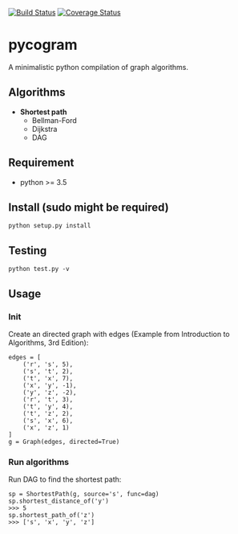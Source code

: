 [![Build Status](https://travis-ci.org/Jiaxigu/pycogram.svg?branch=master)](https://travis-ci.org/Jiaxigu/pycogram)
[![Coverage Status](https://coveralls.io/repos/github/Jiaxigu/pycogram/badge.svg?branch=master)](https://coveralls.io/github/Jiaxigu/pycogram?branch=master)

# pycogram

A minimalistic python compilation of graph algorithms.

## Algorithms

- __Shortest path__
	- Bellman-Ford
	- Dijkstra
	- DAG

## Requirement

- python >= 3.5

## Install (sudo might be required)

	python setup.py install

## Testing

	python test.py -v

## Usage

### Init

Create an directed graph with edges (Example from Introduction to Algorithms, 3rd Edition):

	edges = [
	    ('r', 's', 5),
	    ('s', 't', 2),
	    ('t', 'x', 7),
	    ('x', 'y', -1),
	    ('y', 'z', -2),
	    ('r', 't', 3),
	    ('t', 'y', 4),
	    ('t', 'z', 2),
	    ('s', 'x', 6),
	    ('x', 'z', 1)
	]
	g = Graph(edges, directed=True)

	
### Run algorithms

Run DAG to find the shortest path:

	sp = ShortestPath(g, source='s', func=dag)
	sp.shortest_distance_of('y')
	>>> 5
	sp.shortest_path_of('z')
	>>> ['s', 'x', 'y', 'z']


